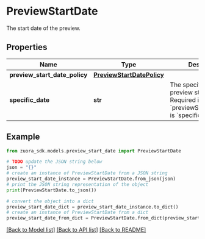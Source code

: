 # PreviewStartDate

The start date of the preview. 

## Properties

Name | Type | Description | Notes
------------ | ------------- | ------------- | -------------
**preview_start_date_policy** | [**PreviewStartDatePolicy**](PreviewStartDatePolicy.md) |  | [optional] 
**specific_date** | **str** | The specific date for the preview start date. Required if &#x60;previewStartDatePolicy&#x60; is &#x60;specificDate&#x60;.  | [optional] 

## Example

```python
from zuora_sdk.models.preview_start_date import PreviewStartDate

# TODO update the JSON string below
json = "{}"
# create an instance of PreviewStartDate from a JSON string
preview_start_date_instance = PreviewStartDate.from_json(json)
# print the JSON string representation of the object
print(PreviewStartDate.to_json())

# convert the object into a dict
preview_start_date_dict = preview_start_date_instance.to_dict()
# create an instance of PreviewStartDate from a dict
preview_start_date_from_dict = PreviewStartDate.from_dict(preview_start_date_dict)
```
[[Back to Model list]](../README.md#documentation-for-models) [[Back to API list]](../README.md#documentation-for-api-endpoints) [[Back to README]](../README.md)


